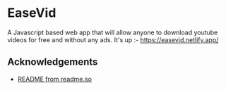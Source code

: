
# EaseVid

A Javascript based web app that will allow anyone to download youtube videos for free and without any ads. It's up :- https://easevid.netlify.app/


## Acknowledgements

 - [README from readme.so ](https://readme.so)

